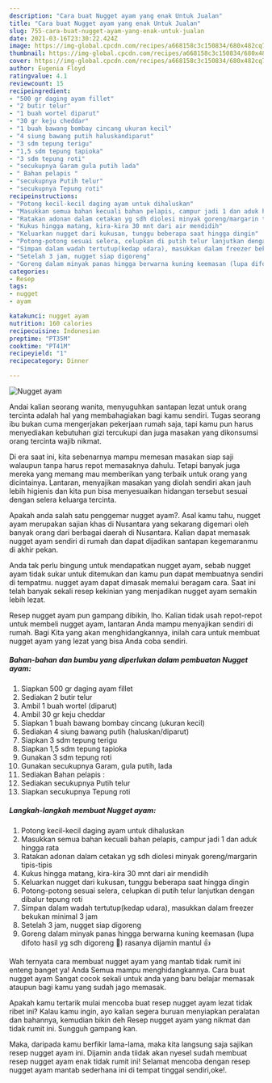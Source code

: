 ```yaml
---
description: "Cara buat Nugget ayam yang enak Untuk Jualan"
title: "Cara buat Nugget ayam yang enak Untuk Jualan"
slug: 755-cara-buat-nugget-ayam-yang-enak-untuk-jualan
date: 2021-03-16T23:30:22.424Z
image: https://img-global.cpcdn.com/recipes/a668158c3c150834/680x482cq70/nugget-ayam-foto-resep-utama.jpg
thumbnail: https://img-global.cpcdn.com/recipes/a668158c3c150834/680x482cq70/nugget-ayam-foto-resep-utama.jpg
cover: https://img-global.cpcdn.com/recipes/a668158c3c150834/680x482cq70/nugget-ayam-foto-resep-utama.jpg
author: Eugenia Floyd
ratingvalue: 4.1
reviewcount: 15
recipeingredient:
- "500 gr daging ayam fillet"
- "2 butir telur"
- "1 buah wortel diparut"
- "30 gr keju cheddar"
- "1 buah bawang bombay cincang ukuran kecil"
- "4 siung bawang putih haluskandiparut"
- "3 sdm tepung terigu"
- "1,5 sdm tepung tapioka"
- "3 sdm tepung roti"
- "secukupnya Garam gula putih lada"
- " Bahan pelapis "
- "secukupnya Putih telur"
- "secukupnya Tepung roti"
recipeinstructions:
- "Potong kecil-kecil daging ayam untuk dihaluskan"
- "Masukkan semua bahan kecuali bahan pelapis, campur jadi 1 dan aduk hingga rata"
- "Ratakan adonan dalam cetakan yg sdh diolesi minyak goreng/margarin tipis-tipis"
- "Kukus hingga matang, kira-kira 30 mnt dari air mendidih"
- "Keluarkan nugget dari kukusan, tunggu beberapa saat hingga dingin"
- "Potong-potong sesuai selera, celupkan di putih telur lanjutkan dengan dibalur tepung roti"
- "Simpan dalam wadah tertutup(kedap udara), masukkan dalam freezer bekukan minimal 3 jam"
- "Setelah 3 jam, nugget siap digoreng"
- "Goreng dalam minyak panas hingga berwarna kuning keemasan (lupa difoto hasil yg sdh digoreng 🤭) rasanya dijamin mantul 👍"
categories:
- Resep
tags:
- nugget
- ayam

katakunci: nugget ayam 
nutrition: 160 calories
recipecuisine: Indonesian
preptime: "PT35M"
cooktime: "PT41M"
recipeyield: "1"
recipecategory: Dinner

---
```



![Nugget ayam](https://img-global.cpcdn.com/recipes/a668158c3c150834/680x482cq70/nugget-ayam-foto-resep-utama.jpg)

Andai kalian seorang wanita, menyuguhkan santapan lezat untuk orang tercinta adalah hal yang membahagiakan bagi kamu sendiri. Tugas seorang ibu bukan cuma mengerjakan pekerjaan rumah saja, tapi kamu pun harus menyediakan kebutuhan gizi tercukupi dan juga masakan yang dikonsumsi orang tercinta wajib nikmat.

Di era  saat ini, kita sebenarnya mampu memesan masakan siap saji walaupun tanpa harus repot memasaknya dahulu. Tetapi banyak juga mereka yang memang mau memberikan yang terbaik untuk orang yang dicintainya. Lantaran, menyajikan masakan yang diolah sendiri akan jauh lebih higienis dan kita pun bisa menyesuaikan hidangan tersebut sesuai dengan selera keluarga tercinta. 



Apakah anda salah satu penggemar nugget ayam?. Asal kamu tahu, nugget ayam merupakan sajian khas di Nusantara yang sekarang digemari oleh banyak orang dari berbagai daerah di Nusantara. Kalian dapat memasak nugget ayam sendiri di rumah dan dapat dijadikan santapan kegemaranmu di akhir pekan.

Anda tak perlu bingung untuk mendapatkan nugget ayam, sebab nugget ayam tidak sukar untuk ditemukan dan kamu pun dapat membuatnya sendiri di tempatmu. nugget ayam dapat dimasak memalui beragam cara. Saat ini telah banyak sekali resep kekinian yang menjadikan nugget ayam semakin lebih lezat.

Resep nugget ayam pun gampang dibikin, lho. Kalian tidak usah repot-repot untuk membeli nugget ayam, lantaran Anda mampu menyajikan sendiri di rumah. Bagi Kita yang akan menghidangkannya, inilah cara untuk membuat nugget ayam yang lezat yang bisa Anda coba sendiri.

<!--inarticleads1-->

##### Bahan-bahan dan bumbu yang diperlukan dalam pembuatan Nugget ayam:

1. Siapkan 500 gr daging ayam fillet
1. Sediakan 2 butir telur
1. Ambil 1 buah wortel (diparut)
1. Ambil 30 gr keju cheddar
1. Siapkan 1 buah bawang bombay cincang (ukuran kecil)
1. Sediakan 4 siung bawang putih (haluskan/diparut)
1. Siapkan 3 sdm tepung terigu
1. Siapkan 1,5 sdm tepung tapioka
1. Gunakan 3 sdm tepung roti
1. Gunakan secukupnya Garam, gula putih, lada
1. Sediakan  Bahan pelapis :
1. Sediakan secukupnya Putih telur
1. Siapkan secukupnya Tepung roti




<!--inarticleads2-->

##### Langkah-langkah membuat Nugget ayam:

1. Potong kecil-kecil daging ayam untuk dihaluskan
1. Masukkan semua bahan kecuali bahan pelapis, campur jadi 1 dan aduk hingga rata
1. Ratakan adonan dalam cetakan yg sdh diolesi minyak goreng/margarin tipis-tipis
1. Kukus hingga matang, kira-kira 30 mnt dari air mendidih
1. Keluarkan nugget dari kukusan, tunggu beberapa saat hingga dingin
1. Potong-potong sesuai selera, celupkan di putih telur lanjutkan dengan dibalur tepung roti
1. Simpan dalam wadah tertutup(kedap udara), masukkan dalam freezer bekukan minimal 3 jam
1. Setelah 3 jam, nugget siap digoreng
1. Goreng dalam minyak panas hingga berwarna kuning keemasan (lupa difoto hasil yg sdh digoreng 🤭) rasanya dijamin mantul 👍




Wah ternyata cara membuat nugget ayam yang mantab tidak rumit ini enteng banget ya! Anda Semua mampu menghidangkannya. Cara buat nugget ayam Sangat cocok sekali untuk anda yang baru belajar memasak ataupun bagi kamu yang sudah jago memasak.

Apakah kamu tertarik mulai mencoba buat resep nugget ayam lezat tidak ribet ini? Kalau kamu ingin, ayo kalian segera buruan menyiapkan peralatan dan bahannya, kemudian bikin deh Resep nugget ayam yang nikmat dan tidak rumit ini. Sungguh gampang kan. 

Maka, daripada kamu berfikir lama-lama, maka kita langsung saja sajikan resep nugget ayam ini. Dijamin anda tiidak akan nyesel sudah membuat resep nugget ayam enak tidak rumit ini! Selamat mencoba dengan resep nugget ayam mantab sederhana ini di tempat tinggal sendiri,oke!.

